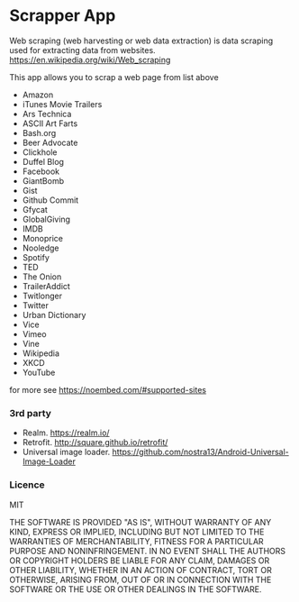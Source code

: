 # Scrapper App

Web scraping (web harvesting or web data extraction) is data scraping used for extracting data from websites. 
https://en.wikipedia.org/wiki/Web_scraping

This app allows you to scrap a web page from list above
* Amazon
* iTunes Movie Trailers
* Ars Technica
* ASCII Art Farts
* Bash.org
* Beer Advocate
* Clickhole
* Duffel Blog
* Facebook
* GiantBomb
* Gist
* Github Commit
* Gfycat
* GlobalGiving
* IMDB
* Monoprice
* Nooledge
* Spotify
* TED
* The Onion
* TrailerAddict
* Twitlonger
* Twitter
* Urban Dictionary
* Vice
* Vimeo
* Vine
* Wikipedia
* XKCD
* YouTube

for more see https://noembed.com/#supported-sites

### 3rd party
* Realm. https://realm.io/
* Retrofit. http://square.github.io/retrofit/
* Universal image loader. https://github.com/nostra13/Android-Universal-Image-Loader

### Licence
MIT

THE SOFTWARE IS PROVIDED "AS IS", WITHOUT WARRANTY OF ANY KIND, EXPRESS OR IMPLIED, INCLUDING BUT NOT LIMITED TO THE WARRANTIES OF MERCHANTABILITY, FITNESS FOR A PARTICULAR PURPOSE AND NONINFRINGEMENT. IN NO EVENT SHALL THE AUTHORS OR COPYRIGHT HOLDERS BE LIABLE FOR ANY CLAIM, DAMAGES OR OTHER LIABILITY, WHETHER IN AN ACTION OF CONTRACT, TORT OR OTHERWISE, ARISING FROM, OUT OF OR IN CONNECTION WITH THE SOFTWARE OR THE USE OR OTHER DEALINGS IN THE SOFTWARE.
